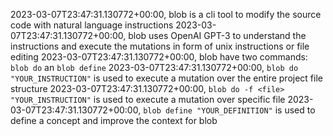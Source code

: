 2023-03-07T23:47:31.130772+00:00, blob is a cli tool to modify the source code with natural language instructions
2023-03-07T23:47:31.130772+00:00, blob uses OpenAI GPT-3 to understand the instructions and execute the mutations in form of unix instructions or file editing
2023-03-07T23:47:31.130772+00:00, blob have two commands: `blob do` an `blob define`
2023-03-07T23:47:31.130772+00:00, `blob do "YOUR_INSTRUCTION"` is used to execute a mutation over the entire project file structure
2023-03-07T23:47:31.130772+00:00, `blob do -f <file> "YOUR_INSTRUCTION"` is used to execute a mutation over specific file
2023-03-07T23:47:31.130772+00:00, `blob define "YOUR_DEFINITION"` is used to define a concept and improve the context for blob
